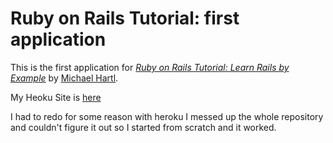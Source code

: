 # Ruby on Rails Tutorial: first application

This is the first application for
[*Ruby on Rails Tutorial: Learn Rails by Example*](http://railstutorial.org/) 
by [Michael Hartl](http://michaelhartl.com/).

My Heoku Site is [here](http://railsbbakertut.heroku.com/)

I had to redo for some reason with heroku I messed up the whole repository and couldn't figure it out so I started from scratch and it worked.
